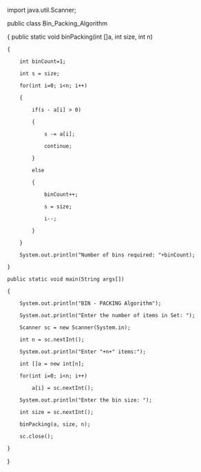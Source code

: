 import java.util.Scanner;
 
public class Bin_Packing_Algorithm 

{
    public static void binPacking(int []a, int size, int n)
    
    {
        
        int binCount=1;
        
        int s = size;
        
        for(int i=0; i<n; i++)
        
        {
            
            if(s - a[i] > 0)
            
            {
                
                s -= a[i];
                
                continue;
            
            }
            
            else
            
            {
                
                binCount++;
                
                s = size;
                
                i--;
            
            }
        
        }
 
        System.out.println("Number of bins required: "+binCount);
    
    }
 
    public static void main(String args[])
    
    {
        
        System.out.println("BIN - PACKING Algorithm");
        
        System.out.println("Enter the number of items in Set: ");
        
        Scanner sc = new Scanner(System.in);
        
        int n = sc.nextInt();
        
        System.out.println("Enter "+n+" items:");
        
        int []a = new int[n];
        
        for(int i=0; i<n; i++)
            
            a[i] = sc.nextInt();
        
        System.out.println("Enter the bin size: ");
        
        int size = sc.nextInt();
        
        binPacking(a, size, n);
        
        sc.close();
    
    }

}
